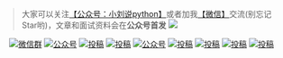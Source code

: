 
>大家可以关注[【公众号：小刘说python】](#公众号)或者加我[【微信】](#微信)交流(别忘记Star哟)，文章和面试资料会在**公众号首发**
<a name="微信"></a>  <a name="公众号"></a>
![](https://gitee.com/TianchiLiu/imghost/raw/master/img/%E5%85%AC%E4%BC%97%E5%8F%B7logo-%E5%8A%A0%E7%BE%A41.gif)
<p align="center">
  <a href="#微信"><img src="https://img.shields.io/badge/weChat-微信群-blue.svg" alt="微信群"></a>
  <a href="#公众号"><img src="https://img.shields.io/badge/公众号-小刘说python-lightgrey.svg" alt="公众号"></a>
  <a href="https://space.bilibili.com/334933914"><img src="https://img.shields.io/badge/bilibili-哔哩哔哩-critical" alt="投稿"></a>
  <a href="https://www.toutiao.com/c/user/token/MS4wLjABAAAARPY4jyDKWojKoM4uKlyPKcGXnxmi3cLStvj17WNkvzCMnQx-vgwcPbzii3-YKs5x/"><img src="https://img.shields.io/badge/toutiao-头条-9cf" alt="投稿"></a>
  <a href="https://juejin.cn/user/2744793714141774"><img src="https://img.shields.io/badge/juejin-掘金-blue.svg" alt="公众号"></a>
  <a href="https://www.zhihu.com/people/aobingJava/activities"><img src="https://img.shields.io/badge/zhihu-知乎-informational" alt="投稿"></a>
  <a href="https://me.csdn.net/qq_35190492"><img src="https://img.shields.io/badge/csdn-CSDN-red.svg" alt="投稿"></a>
  <a href="https://my.oschina.net/javaFamily"><img src="https://img.shields.io/badge/oschina-开源中国-green" alt="投稿"></a>
  <a href="https://www.cnblogs.com/aobing/"><img src="https://img.shields.io/badge/cnblogs-博客园-important.svg" alt="投稿"></a>
</p>